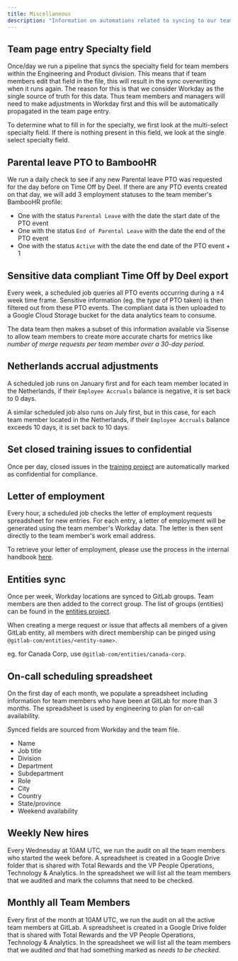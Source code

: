 ```yaml
---
title: Miscellaneous
description: "Information on automations related to syncing to our team page, job families, and more."
---
```


## Team page entry Specialty field

Once/day we run a pipeline that syncs the specialty field for team members within the Engineering and Product division. This means that if team members edit that field in the file, this will result in the sync overwriting when it runs again. The reason for this is that we consider Workday as the single source of truth for this data. Thus team members and managers will need to make adjustments in Workday first and this will be automatically propagated in the team page entry.

To determine what to fill in for the specialty, we first look at the multi-select specialty field. If there is nothing present in
this field, we look at the single select specialty field.

## Parental leave PTO to BambooHR

We run a daily check to see if any new Parental leave PTO was requested for the day before on Time Off by Deel. If there are any PTO events created on that day, we will add 3 employment statuses to the team member's BambooHR profile:

- One with the status `Parental Leave` with the date the start date of the PTO event
- One with the status `End of Parental Leave` with the date the end of the PTO event
- One with the status `Active` with the date the end date of the PTO event + 1

## Sensitive data compliant Time Off by Deel export

Every week, a scheduled job queries all PTO events occurring during a ±4 week time frame. Sensitive information (eg. the *type* of PTO taken) is then filtered out from these PTO events. The compliant data is then uploaded to a Google Cloud Storage bucket for the data analytics team to consume.

The data team then makes a subset of this information available via Sisense to allow team members to create more accurate charts for metrics like *number of merge requests per team member over a 30-day period*.

## Netherlands accrual adjustments

A scheduled job runs on January first and for each team member located in the Netherlands, if their `Employee Accruals` balance is negative, it is set back to 0 days.

A similar scheduled job also runs on July first, but in this case, for each team member located in the Netherlands, if their `Employee Accruals` balance exceeds 10 days, it is set back to 10 days.

## Set closed training issues to confidential

Once per day, closed issues in the [training project](https://gitlab.com/gitlab-com/people-group/Training) are automatically marked as confidential for compliance.

## Letter of employment

Every hour, a scheduled job checks the letter of employment requests spreadsheet for new entries. For each entry, a letter of employment will be generated using the team member's Workday data. The letter is then sent directly to the team member's work email address.

To retrieve your letter of employment, please use the process in the internal handbook [here](https://internal.gitlab.com/handbook/people-group/people-operations/people-connect/frequently_requested/#letter-of-employment).

## Entities sync

Once per week, Workday locations are synced to GitLab groups. Team members are then added to the correct group. The list of groups (entities) can be found in the [entities project](https://gitlab.com/gitlab-com/entities).

When creating a merge request or issue that affects all members of a given GitLab entity, all members with direct membership can be pinged using `@gitlab-com/entities/<entity-name>`.

eg. for Canada Corp, use `@gitlab-com/entities/canada-corp`.

## On-call scheduling spreadsheet

On the first day of each month, we populate a spreadsheet including information for team members who have been at GitLab for more than 3 months. The spreadsheet is used by engineering to plan for on-call availability.

Synced fields are sourced from Workday and the team file.

- Name
- Job title
- Division
- Department
- Subdepartment
- Role
- City
- Country
- State/province
- Weekend availability

## Weekly New hires

Every Wednesday at 10AM UTC, we run the audit on all the team members who started the week before. A spreadsheet is created
in a Google Drive folder that is shared with Total Rewards and the VP People Operations, Technology & Analytics. In the
spreadsheet we will list all the team members that we audited and mark the columns that need to be checked.

## Monthly all Team Members

Every first of the month at 10AM UTC, we run the audit on all the active team members at GitLab. A spreadsheet is created
in a Google Drive folder that is shared with Total Rewards and the VP People Operations, Technology & Analytics. In the spreadsheet
we will list all the team members that we audited *and* that had something marked as *needs to be checked*.

